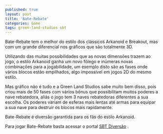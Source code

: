```yaml
---
published: true
layout: post
title: 'Bate-Rebate'
categories: Game
tags: green-land-studios sbt
---
```

Bate-Rebate tem o melhor do estilo dos clássicos Arkanoid e Breakout, mas com um grande diferencial nos gráficos que são totalmente 3D.

Utilizando das muitas possibilidades que as novas dimensões trazem ao jogo, o estilo Arkanoid ganha um novo fôlego e inúmeras novas combinações para a jogabilidade, um exemplo disto são as fases onde vários blocos estão empilhados, algo impossível em jogos 2D do mesmo estilo.



Mas gráfico não é tudo e a Green Land Studios sabe muito bem disso, pois criou mais de 50 fases com vários bônus que possibilitam muitos poderes a nave rebatedora, aliás o jogo tem 3 naves rebatedoras diferentes a sua escolha. Os poderes variam de esferas mais lentas até armas para equipar a sua nave para destruir os blocos mais rapidamente.

Bate-Rebate é diversão garantida para os fãs do estilo Arkanoid.

Para jogar Bate-Rebate basta acessar o portal <a href="http://www.sbtdiversao.com.br/Jogos/JogoDetalhar.aspx?IdJogo=7" target="_blank">SBT Diversão</a>
.